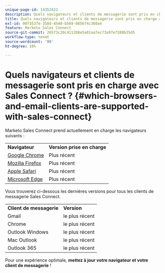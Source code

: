 ```yaml
---
unique-page-id: 14352422
description: Quels navigateurs et clients de messagerie sont pris en charge avec Sales Connect ? - Documents Marketo - Documentation Du Produit
title: Quels navigateurs et clients de messagerie sont pris en charge avec Sales Connect ?
exl-id: 00f3537e-358d-4540-b569-085674c360a4
feature: Marketo Sales Connect
source-git-commit: 26573c20c411208e5a01aa7ec73a97e7208b35d5
workflow-type: tm+mt
source-wordcount: '99'
ht-degree: 10%

---
```


# Quels navigateurs et clients de messagerie sont pris en charge avec Sales Connect ? {#which-browsers-and-email-clients-are-supported-with-sales-connect}

Marketo Sales Connect prend actuellement en charge les navigateurs suivants :

<table>
 <tbody>
 <tr>
   <td><strong>Navigateur</strong></td>
   <td><strong>Version prise en charge</strong></td>
  </tr>
  <tr>
   <td><a href="https://www.google.com/intl/en/chrome/">Google Chrome</a></td>
   <td>Plus récent</td>
  </tr>
  <tr>
   <td><a href="https://www.mozilla.org/en-US/firefox/new/">Mozilla Firefox</a></td>
   <td>Plus récent</td>
  </tr>
  <tr>
   <td><a href="https://www.apple.com/safari/">Apple Safari</a></td>
   <td>Plus récent</td>
  </tr>
  <tr>
   <td><a href="https://www.microsoft.com/en-us/edge">Microsoft Edge</a></td>
   <td>Plus récent</td>
  </tr>
 </tbody>
</table>

Vous trouverez ci-dessous les dernières versions pour tous les clients de messagerie Sales Connect.

<table>
 <tbody>
 <tr>
   <td><strong>Client de messagerie</strong></td>
   <td><strong>Version</strong></td>
  </tr>
  <tr>
   <td>Gmail</td>
   <td>le plus récent</td>
  </tr>
  <tr>
   <td>Chrome</td>
   <td>le plus récent</td>
  </tr>
  <tr>
   <td>Outlook Windows</td>
   <td>le plus récent</td>
  </tr>
  <tr>
   <td>Mac Outlook</td>
   <td>le plus récent</td>
  </tr>
  <tr>
   <td>Outlook 365</td>
   <td>le plus récent</td>
  </tr>
 </tbody>
</table>

Pour une expérience optimale, **mettez à jour votre navigateur et votre client de messagerie** !
